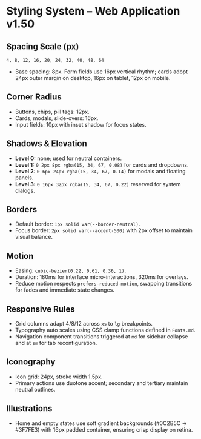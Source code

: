 # Styling System – Web Application v1.50

## Spacing Scale (px)
`4, 8, 12, 16, 20, 24, 32, 40, 48, 64`
- Base spacing: 8px. Form fields use 16px vertical rhythm; cards adopt 24px outer margin on desktop, 16px on tablet, 12px on mobile.

## Corner Radius
- Buttons, chips, pill tags: 12px.
- Cards, modals, slide-overs: 16px.
- Input fields: 10px with inset shadow for focus states.

## Shadows & Elevation
- **Level 0:** none; used for neutral containers.
- **Level 1:** `0 2px 8px rgba(15, 34, 67, 0.08)` for cards and dropdowns.
- **Level 2:** `0 6px 24px rgba(15, 34, 67, 0.14)` for modals and floating panels.
- **Level 3:** `0 16px 32px rgba(15, 34, 67, 0.22)` reserved for system dialogs.

## Borders
- Default border: `1px solid var(--border-neutral)`.
- Focus border: `2px solid var(--accent-500)` with 2px offset to maintain visual balance.

## Motion
- Easing: `cubic-bezier(0.22, 0.61, 0.36, 1)`.
- Duration: 180ms for interface micro-interactions, 320ms for overlays.
- Reduce motion respects `prefers-reduced-motion`, swapping transitions for fades and immediate state changes.

## Responsive Rules
- Grid columns adapt 4/8/12 across `xs` to `lg` breakpoints.
- Typography auto scales using CSS clamp functions defined in `Fonts.md`.
- Navigation component transitions triggered at `md` for sidebar collapse and at `sm` for tab reconfiguration.

## Iconography
- Icon grid: 24px, stroke width 1.5px.
- Primary actions use duotone accent; secondary and tertiary maintain neutral outlines.

## Illustrations
- Home and empty states use soft gradient backgrounds (#0C2B5C → #3F7FE3) with 16px padded container, ensuring crisp display on retina.
